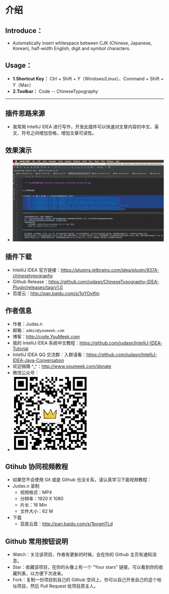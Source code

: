 # 介绍

## Introduce：

- Automatically insert whitespace between CJK (Chinese, Japanese, Korean), half-width English, digit and symbol characters.

## Usage：

- **1.Shortcut Key：** Ctrl + Shift + Y（Windows/Linux）、Command + Shift + Y（Mac）
- **2.Toolbar：** Code -- ChineseTypography

----------------------

## 插件思路来源

- 我常用 IntelliJ IDEA 进行写作，开发此插件可以快速对文章内容的中文、英文、符号之间增加空格，增加文章可读性。


## 效果演示

- ![效果演示](github/chineseTypography.gif)

## 插件下载

- IntelliJ IDEA 官方链接：<https://plugins.jetbrains.com/idea/plugin/9374-chinesetypography>
- Github Release：<https://github.com/judasn/ChineseTypography-IDEA-Plugin/releases/tag/v1.0>
- 百度云：<http://pan.baidu.com/s/1qYOytfm>


## 作者信息

- 作者：Judas.n
- 邮箱：`admin@youmeek.com`
- 博客：<http://code.YouMeek.com>
- 我的 IntelliJ IDEA 系统中文教程：<https://github.com/judasn/IntelliJ-IDEA-Tutorial>
- IntelliJ IDEA QQ 交流群：入群请看：<https://github.com/judasn/IntelliJ-IDEA-Java-Conversation>
- 欢迎捐赠 ^_^：<http://www.youmeek.com/donate>
- 微信公众号：
- ![微信公众号](github/weixin.jpg)


## Gtihub 协同视频教程

- 如果您不会使用 Git 或是 Github 也没关系，请认真学习下面视频教程：
- Judas.n 录制
    - 视频格式：MP4
    - 分辨率：1920 X 1080
    - 片长：16 Min
    - 文件大小：62 M
- 下载
    - 百度云盘：<http://pan.baidu.com/s/1bogmTLd>

## Github 常用按钮说明

- Watch：关注该项目，作者有更新的时候，会在你的 Github 主页有通知消息。
- Star：收藏该项目，在你的头像上有一个 “Your stars” 链接，可以看到你的收藏列表，以方便下次进来。
- Fork：复制一份项目到自己的 Github 空间上，你可以自己开发自己的这个地址项目，然后 Pull Request 给项目原主人。 
